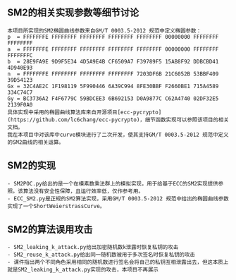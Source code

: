 ## SM2的相关实现参数等细节讨论
    本项目所实现的SM2椭圆曲线参数来自GM/T 0003.5-2012 规范中定义椭圆参数：
    p  = FFFFFFFE FFFFFFFF FFFFFFFF FFFFFFFF FFFFFFFF 00000000 FFFFFFFF FFFFFFFF
    a  = FFFFFFFE FFFFFFFF FFFFFFFF FFFFFFFF FFFFFFFF 00000000 FFFFFFFF FFFFFFFC
    b  = 28E9FA9E 9D9F5E34 4D5A9E4B CF6509A7 F39789F5 15AB8F92 DDBCBD41 4D940E93
    n  = FFFFFFFE FFFFFFFF FFFFFFFF FFFFFFFF 7203DF6B 21C6052B 53BBF409 39D54123
    Gx = 32C4AE2C 1F198119 5F990446 6A39C994 8FE30BBF F2660BE1 715A4589 334C74C7
    Gy = BC3736A2 F4F6779C 59BDCEE3 6B692153 D0A9877C C62A4740 02DF32E5 2139F0A0
    具体实现中采用的椭圆曲线算法库来自开源项目[ecc-pycrypto](https://github.com/lc6chang/ecc-pycrypto)，细节函数实现可以参照该项目的相关文档。
    我在本项目中对该库中curve模块进行了二次开发，使其支持GM/T 0003.5-2012 规范中定义的SM2曲线的相关运算。

## SM2的实现
    - SM2POC.py给出的是一个在模素数乘法群上的模拟实现，用于给基于ECC的SM2实现提供参照。该算法没有安全性保障，且运行效率低，仅作参考用。
    - ECC_SM2.py是正规的SM2算法实现，采用GM/T 0003.5-2012 规范中给出的椭圆曲线参数实现了一个ShortWeierstrassCurve。

## SM2的算法误用攻击
    - SM2_leaking_k_attack.py给出加密随机数k泄露时恢复私钥的攻击
    - SM2_reuse_k_attack.py给出同一随机数被用于多次签名时恢复私钥的攻击
    - 课件指出两个不同角色采用相同的随机数进行签名会将自己的私钥互相泄露出去，但这本质上就是SM2_leaking_k_attack.py实现的攻击，本项目不再展示